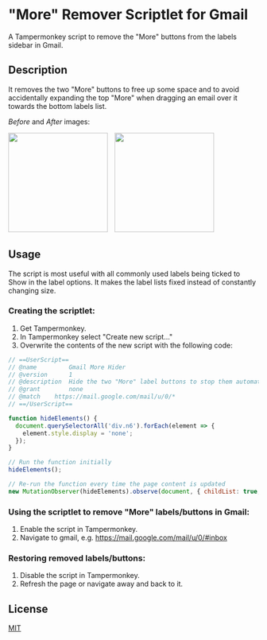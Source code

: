 # "More" Remover Scriptlet for Gmail

A Tampermonkey script to remove the "More" buttons from the labels sidebar in Gmail.

## Description

It removes the two "More" buttons to free up some space and to avoid accidentally expanding the top "More" when dragging an email over it towards the bottom labels list.

*Before* and *After* images:

<p float="left">
  <img src="https://i.imgur.com/IxTrGmn.png" width="200" style="margin-right: 10px;" />   
  <img src="https://i.imgur.com/yESFWVD.png" width="200" /> 
</p>

## Usage

The script is most useful with all commonly used labels being ticked to Show in the label options. It makes the label lists fixed instead of constantly changing size.

### Creating the scriptlet:

1. Get Tampermonkey.
2. In Tampermonkey select "Create new script..."
3. Overwrite the contents of the new script with the following code:

```js
// ==UserScript==
// @name         Gmail More Hider
// @version      1
// @description  Hide the two "More" label buttons to stop them automatically expanding
// @grant        none
// @match    https://mail.google.com/mail/u/0/*
// ==/UserScript==

function hideElements() {
  document.querySelectorAll('div.n6').forEach(element => {
    element.style.display = 'none';
  });
}

// Run the function initially
hideElements();

// Re-run the function every time the page content is updated
new MutationObserver(hideElements).observe(document, { childList: true, subtree: true });
```

### Using the scriptlet to remove "More" labels/buttons in Gmail:

1. Enable the script in Tampermonkey.
2. Navigate to gmail, e.g. https://mail.google.com/mail/u/0/#inbox

### Restoring removed labels/buttons:

1. Disable the script in Tampermonkey.
2. Refresh the page or navigate away and back to it.

## License

[MIT](https://choosealicense.com/licenses/mit/)